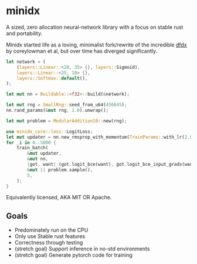 # minidx

A sized, zero allocation neural-network library with a focus on stable rust and portability.

Minidx started life as a loving, minimalist fork/rewrite of the incredible [dfdx](https://github.com/coreylowman/dfdx) by coreylowman et al,
but over time has diverged significantly.

```rust
let network = (
    (layers::Linear::<20, 35> {}, layers::Sigmoid),
    layers::Linear::<35, 10> {},
    layers::Softmax::default(),
);

let mut nn = Buildable::<f32>::build(&network);

let mut rng = SmallRng::seed_from_u64(456645);
nn.rand_params(&mut rng, 1.0).unwrap();

let mut problem = ModularAddition10::new(rng);

use minidx_core::loss::LogitLoss;
let mut updater = nn.new_rmsprop_with_momentum(TrainParams::with_lr(2.0e-2), 0.85, 0.8);
for _i in 0..5000 {
    train_batch(
        &mut updater,
        &mut nn,
        |got, want| (got.logit_bce(want), got.logit_bce_input_grads(want)),
        &mut || problem.sample(),
        5,
    );
}
```


Equivalently licensed, AKA MIT OR Apache.

## Goals

 - Predominately run on the CPU
 - Only use Stable rust features
 - Correctness through testing
 - (stretch goal) Support inference in no-std environments
 - (stretch goal) Generate pytorch code for training
